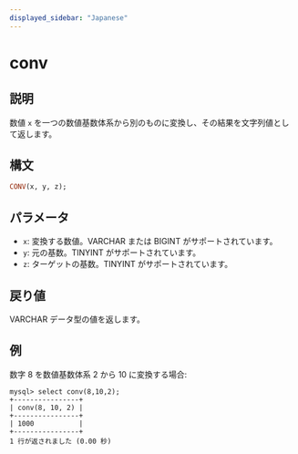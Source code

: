 ```yaml
---
displayed_sidebar: "Japanese"
---
```


# conv

## 説明

数値 `x` を一つの数値基数体系から別のものに変換し、その結果を文字列値として返します。

## 構文

```Haskell
CONV(x, y, z);
```

## パラメータ

- `x`: 変換する数値。VARCHAR または BIGINT がサポートされています。
- `y`: 元の基数。TINYINT がサポートされています。
- `z`: ターゲットの基数。TINYINT がサポートされています。

## 戻り値

VARCHAR データ型の値を返します。

## 例

数字 8 を数値基数体系 2 から 10 に変換する場合:

```Plain
mysql> select conv(8,10,2);
+----------------+
| conv(8, 10, 2) |
+----------------+
| 1000           |
+----------------+
1 行が返されました (0.00 秒)
```